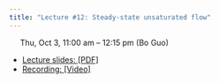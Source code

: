 ```yaml
---
title: "Lecture #12: Steady-state unsaturated flow"
---
```


&nbsp;&nbsp;&nbsp;&nbsp;&nbsp;Thu, Oct 3, 11:00 am – 12:15 pm (Bo Guo)

- [Lecture slides: [PDF]]() 
- [Recording: [Video]]()
